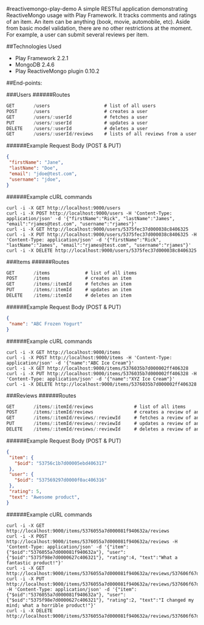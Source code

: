 #reactivemongo-play-demo
A simple RESTful application demonstrating ReactiveMongo usage with Play Framework.  It tracks comments and ratings of an item.  An item can be anything (book, movie, automobile, etc).  Aside from basic model validation, there are no other restrictions at the moment.  For example, a user can submit several reviews per item.

##Technologies Used
* Play Framework 2.2.1
* MongoDB 2.4.6
* Play ReactiveMongo plugin 0.10.2

##End-points:

###Users
######Routes
```scala
GET       /users                    # list of all users                
POST      /users                    # creates a user    
GET       /users/:userId            # fetches a user       
PUT       /users/:userId            # updates a user       
DELETE    /users/:userId            # deletes a user
GET       /users/:userId/reviews    # lists of all reviews from a user
```
######Example Request Body (POST & PUT)
```json
{
 "firstName": "Jane",
 "lastName": "Doe",
 "email": "jdoe@test.com",
 "username": "jdoe",
}
```
######Example cURL commands
```
curl -i -X GET http://localhost:9000/users
curl -i -X POST http://localhost:9000/users -H 'Content-Type: application/json' -d '{"firstName":"Rick", "lastName":"James", "email":"rjames@test.com", "username":"rjames"}'
curl -i -X GET http://localhost:9000/users/5375fec37d000038c8406325
curl -i -X PUT http://localhost:9000/users/5375fec37d000038c8406325 -H 'Content-Type: application/json' -d '{"firstName":"Rick", "lastName":"James", "email":"rjames@test.com", "username":"rjames"}'
curl -i -X DELETE http://localhost:9000/users/5375fec37d000038c8406325
```

###Items
######Routes
```scala
GET       /items             # list of all items                
POST      /items             # creates an item    
GET       /items/:itemId     # fetches an item       
PUT       /items/:itemId     # updates an item       
DELETE    /items/:itemId     # deletes an item
```
######Example Request Body (POST & PUT)
```json
{
 "name": "ABC Frozen Yogurt"
}
```
######Example cURL commands
```
curl -i -X GET http://localhost:9000/items
curl -i -X POST http://localhost:9000/items -H 'Content-Type: application/json' -d '{"name":"ABC Ice Cream"}'
curl -i -X GET http://localhost:9000/items/5376035b7d000002ff406328
curl -i -X PUT http://localhost:9000/items/5376035b7d000002ff406328 -H 'Content-Type: application/json' -d '{"name":"XYZ Ice Cream"}'
curl -i -X DELETE http://localhost:9000/items/5376035b7d000002ff406328
```

###Reviews
######Routes
```scala
GET       /items/:itemId/reviews               # list of all items                
POST      /items/:itemId/reviews               # creates a review of an item    
GET       /items/:itemId/reviews/:reviewId     # fetches a review of an item      
PUT       /items/:itemId/reviews/:reviewId     # updates a review of an item        
DELETE    /items/:itemId/reviews/:reviewId     # deletes a review of an item 
```
######Example Request Body (POST & PUT)
```json
{
 "item": {
   "$oid": "53756c1b7d00005ebd406317"
 },
 "user": {
   "$oid": "537569297d0000f0ac406316"
 },
 "rating": 5,
 "text": "Awesome product",
}
```
######Example cURL commands
```
curl -i -X GET http://localhost:9000/items/5376055a7d000081f940632a/reviews
curl -i -X POST http://localhost:9000/items/5376055a7d000081f940632a/reviews -H 'Content-Type: application/json' -d '{"item":{"$oid":"5376055a7d000081f940632a"}, "user":{"$oid":"5375f98e7d0000627c406321"}, "rating":4, "text":"What a fantastic product!"}'
curl -i -X GET http://localhost:9000/items/5376055a7d000081f940632a/reviews/537606f67d0000d30a40632b
curl -i -X PUT http://localhost:9000/items/5376055a7d000081f940632a/reviews/537606f67d0000d30a40632b -H 'Content-Type: application/json' -d '{"item":{"$oid":"5376055a7d000081f940632a"}, "user":{"$oid":"5375f98e7d0000627c406321"}, "rating":2, "text":"I changed my mind; what a horrible product!"}'
curl -i -X DELETE http://localhost:9000/items/5376055a7d000081f940632a/reviews/537606f67d0000d30a40632b
```
